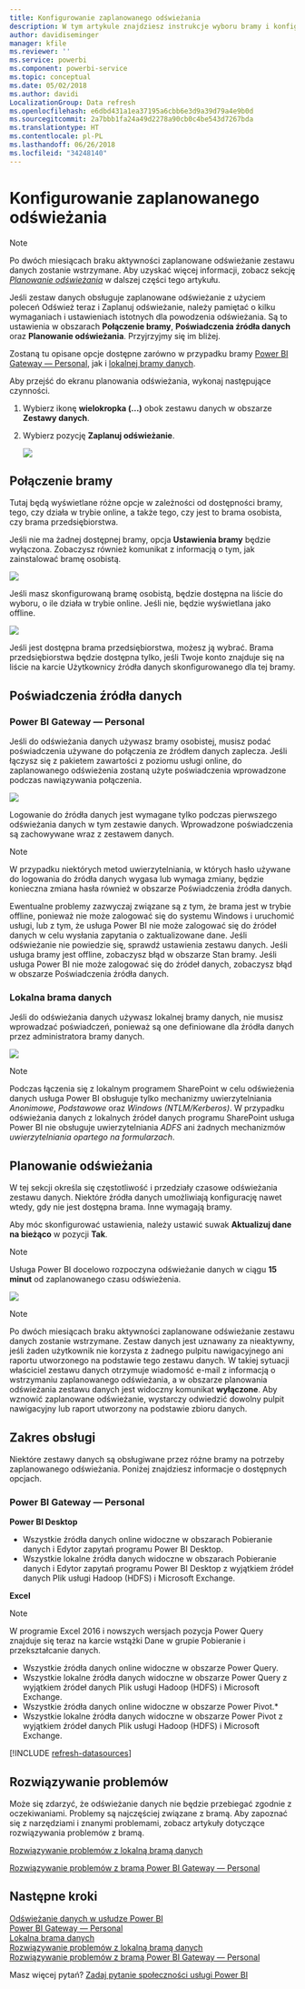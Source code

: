 ```yaml
---
title: Konfigurowanie zaplanowanego odświeżania
description: W tym artykule znajdziesz instrukcje wyboru bramy i konfigurowania zaplanowanego odświeżania.
author: davidiseminger
manager: kfile
ms.reviewer: ''
ms.service: powerbi
ms.component: powerbi-service
ms.topic: conceptual
ms.date: 05/02/2018
ms.author: davidi
LocalizationGroup: Data refresh
ms.openlocfilehash: e6dbd431a1ea37195a6cbb6e3d9a39d79a4e9b0d
ms.sourcegitcommit: 2a7bbb1fa24a49d2278a90cb0c4be543d7267bda
ms.translationtype: HT
ms.contentlocale: pl-PL
ms.lasthandoff: 06/26/2018
ms.locfileid: "34248140"
---
```

# <a name="configuring-scheduled-refresh"></a>Konfigurowanie zaplanowanego odświeżania

>[!NOTE]
>Po dwóch miesiącach braku aktywności zaplanowane odświeżanie zestawu danych zostanie wstrzymane. Aby uzyskać więcej informacji, zobacz sekcję [*Planowanie odświeżania*](#schedule-refresh) w dalszej części tego artykułu.
> 
> 

Jeśli zestaw danych obsługuje zaplanowane odświeżanie z użyciem poleceń Odśwież teraz i Zaplanuj odświeżanie, należy pamiętać o kilku wymaganiach i ustawieniach istotnych dla powodzenia odświeżania. Są to ustawienia w obszarach **Połączenie bramy**, **Poświadczenia źródła danych** oraz **Planowanie odświeżania**. Przyjrzyjmy się im bliżej.

Zostaną tu opisane opcje dostępne zarówno w przypadku bramy [Power BI Gateway — Personal](personal-gateway.md), jak i [lokalnej bramy danych](service-gateway-onprem.md).

Aby przejść do ekranu planowania odświeżania, wykonaj następujące czynności.

1. Wybierz ikonę **wielokropka (...)** obok zestawu danych w obszarze **Zestawy danych**.
2. Wybierz pozycję **Zaplanuj odświeżanie**.
   
    ![](media/refresh-scheduled-refresh/dataset-menu.png)

## <a name="gateway-connection"></a>Połączenie bramy
Tutaj będą wyświetlane różne opcje w zależności od dostępności bramy, tego, czy działa w trybie online, a także tego, czy jest to brama osobista, czy brama przedsiębiorstwa.

Jeśli nie ma żadnej dostępnej bramy, opcja **Ustawienia bramy** będzie wyłączona. Zobaczysz również komunikat z informacją o tym, jak zainstalować bramę osobistą.

![](media/refresh-scheduled-refresh/gateway-not-configured.png)

Jeśli masz skonfigurowaną bramę osobistą, będzie dostępna na liście do wyboru, o ile działa w trybie online. Jeśli nie, będzie wyświetlana jako offline.

![](media/refresh-scheduled-refresh/gateway-connection.png)

Jeśli jest dostępna brama przedsiębiorstwa, możesz ją wybrać. Brama przedsiębiorstwa będzie dostępna tylko, jeśli Twoje konto znajduje się na liście na karcie Użytkownicy źródła danych skonfigurowanego dla tej bramy.

## <a name="data-source-credentials"></a>Poświadczenia źródła danych
### <a name="power-bi-gateway---personal"></a>Power BI Gateway — Personal
Jeśli do odświeżania danych używasz bramy osobistej, musisz podać poświadczenia używane do połączenia ze źródłem danych zaplecza. Jeśli łączysz się z pakietem zawartości z poziomu usługi online, do zaplanowanego odświeżenia zostaną użyte poświadczenia wprowadzone podczas nawiązywania połączenia.

![](media/refresh-scheduled-refresh/data-source-credentials-pgw.png)

Logowanie do źródła danych jest wymagane tylko podczas pierwszego odświeżania danych w tym zestawie danych. Wprowadzone poświadczenia są zachowywane wraz z zestawem danych.

> [!NOTE]
> W przypadku niektórych metod uwierzytelniania, w których hasło używane do logowania do źródła danych wygasa lub wymaga zmiany, będzie konieczna zmiana hasła również w obszarze Poświadczenia źródła danych.
> 
> 

Ewentualne problemy zazwyczaj związane są z tym, że brama jest w trybie offline, ponieważ nie może zalogować się do systemu Windows i uruchomić usługi, lub z tym, że usługa Power BI nie może zalogować się do źródeł danych w celu wysłania zapytania o zaktualizowane dane. Jeśli odświeżanie nie powiedzie się, sprawdź ustawienia zestawu danych. Jeśli usługa bramy jest offline, zobaczysz błąd w obszarze Stan bramy. Jeśli usługa Power BI nie może zalogować się do źródeł danych, zobaczysz błąd w obszarze Poświadczenia źródła danych.

### <a name="on-premises-data-gateway"></a>Lokalna brama danych
Jeśli do odświeżania danych używasz lokalnej bramy danych, nie musisz wprowadzać poświadczeń, ponieważ są one definiowane dla źródła danych przez administratora bramy danych.

![](media/refresh-scheduled-refresh/data-source-credentials-egw.png)

> [!NOTE]
> Podczas łączenia się z lokalnym programem SharePoint w celu odświeżenia danych usługa Power BI obsługuje tylko mechanizmy uwierzytelniania *Anonimowe*, *Podstawowe* oraz *Windows (NTLM/Kerberos)*. W przypadku odświeżania danych z lokalnych źródeł danych programu SharePoint usługa Power BI nie obsługuje uwierzytelniania *ADFS* ani żadnych mechanizmów *uwierzytelniania opartego na formularzach*.
> 
> 

## <a name="schedule-refresh"></a>Planowanie odświeżania
W tej sekcji określa się częstotliwość i przedziały czasowe odświeżania zestawu danych. Niektóre źródła danych umożliwiają konfigurację nawet wtedy, gdy nie jest dostępna brama. Inne wymagają bramy.

Aby móc skonfigurować ustawienia, należy ustawić suwak **Aktualizuj dane na bieżąco** w pozycji **Tak**.

> [!NOTE]
> Usługa Power BI docelowo rozpoczyna odświeżanie danych w ciągu **15 minut** od zaplanowanego czasu odświeżenia.
> 
> 

![](media/refresh-scheduled-refresh/scheduled-refresh.png)

> [!NOTE]
> Po dwóch miesiącach braku aktywności zaplanowane odświeżanie zestawu danych zostanie wstrzymane. Zestaw danych jest uznawany za nieaktywny, jeśli żaden użytkownik nie korzysta z żadnego pulpitu nawigacyjnego ani raportu utworzonego na podstawie tego zestawu danych. W takiej sytuacji właściciel zestawu danych otrzymuje wiadomość e-mail z informacją o wstrzymaniu zaplanowanego odświeżania, a w obszarze planowania odświeżania zestawu danych jest widoczny komunikat **wyłączone**. Aby wznowić zaplanowane odświeżanie, wystarczy odwiedzić dowolny pulpit nawigacyjny lub raport utworzony na podstawie zbioru danych.
> 
> 

## <a name="whats-supported"></a>Zakres obsługi
Niektóre zestawy danych są obsługiwane przez różne bramy na potrzeby zaplanowanego odświeżania. Poniżej znajdziesz informacje o dostępnych opcjach.

### <a name="power-bi-gateway---personal"></a>Power BI Gateway — Personal
**Power BI Desktop**

* Wszystkie źródła danych online widoczne w obszarach Pobieranie danych i Edytor zapytań programu Power BI Desktop.
* Wszystkie lokalne źródła danych widoczne w obszarach Pobieranie danych i Edytor zapytań programu Power BI Desktop z wyjątkiem źródeł danych Plik usługi Hadoop (HDFS) i Microsoft Exchange.

**Excel**

> [!NOTE]
> W programie Excel 2016 i nowszych wersjach pozycja Power Query znajduje się teraz na karcie wstążki Dane w grupie Pobieranie i przekształcanie danych.
> 
> 

* Wszystkie źródła danych online widoczne w obszarze Power Query.
* Wszystkie lokalne źródła danych widoczne w obszarze Power Query z wyjątkiem źródeł danych Plik usługi Hadoop (HDFS) i Microsoft Exchange.
* Wszystkie źródła danych online widoczne w obszarze Power Pivot.\*
* Wszystkie lokalne źródła danych widoczne w obszarze Power Pivot z wyjątkiem źródeł danych Plik usługi Hadoop (HDFS) i Microsoft Exchange.

<!-- Refresh Data sources-->
[!INCLUDE [refresh-datasources](./includes/refresh-datasources.md)]

## <a name="troubleshooting"></a>Rozwiązywanie problemów
Może się zdarzyć, że odświeżanie danych nie będzie przebiegać zgodnie z oczekiwaniami. Problemy są najczęściej związane z bramą. Aby zapoznać się z narzędziami i znanymi problemami, zobacz artykuły dotyczące rozwiązywania problemów z bramą.

[Rozwiązywanie problemów z lokalną bramą danych](service-gateway-onprem-tshoot.md)

[Rozwiązywanie problemów z bramą Power BI Gateway — Personal](service-admin-troubleshooting-power-bi-personal-gateway.md)

## <a name="next-steps"></a>Następne kroki
[Odświeżanie danych w usłudze Power BI](refresh-data.md)  
[Power BI Gateway — Personal](personal-gateway.md)  
[Lokalna brama danych](service-gateway-onprem.md)  
[Rozwiązywanie problemów z lokalną bramą danych](service-gateway-onprem-tshoot.md)  
[Rozwiązywanie problemów z bramą Power BI Gateway — Personal](service-admin-troubleshooting-power-bi-personal-gateway.md)  

Masz więcej pytań? [Zadaj pytanie społeczności usługi Power BI](http://community.powerbi.com/)

